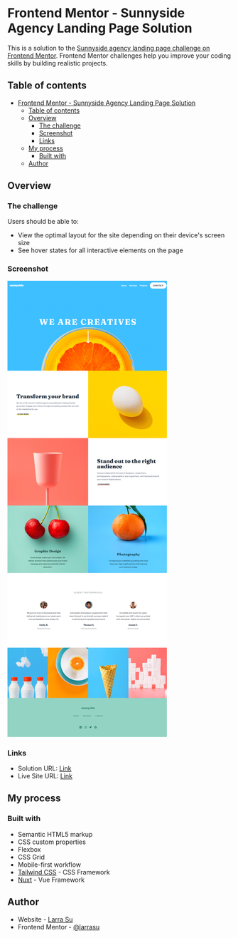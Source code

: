 # Frontend Mentor - Sunnyside Agency Landing Page Solution

This is a solution to the [Sunnyside agency landing page challenge on Frontend Mentor](https://www.frontendmentor.io/challenges/sunnyside-agency-landing-page-7yVs3B6ef). Frontend Mentor challenges help you improve your coding skills by building realistic projects.

## Table of contents

- [Frontend Mentor - Sunnyside Agency Landing Page Solution](#frontend-mentor---sunnyside-agency-landing-page-solution)
  - [Table of contents](#table-of-contents)
  - [Overview](#overview)
    - [The challenge](#the-challenge)
    - [Screenshot](#screenshot)
    - [Links](#links)
  - [My process](#my-process)
    - [Built with](#built-with)
  - [Author](#author)

## Overview

### The challenge

Users should be able to:

- View the optimal layout for the site depending on their device's screen size
- See hover states for all interactive elements on the page

### Screenshot

![Desktop](./screenshots/desktop.png)

### Links

- Solution URL: [Link](https://www.frontendmentor.io/solutions/sunnyside-agency-landing-page-Qlx1XRP-P-)
- Live Site URL: [Link](https://fm-sunnyside-agency-landing-page-hxhathwkf-larrasu.vercel.app/)

## My process

### Built with

- Semantic HTML5 markup
- CSS custom properties
- Flexbox
- CSS Grid
- Mobile-first workflow
- [Tailwind CSS](https://tailwindcss.com/) - CSS Framework
- [Nuxt](https://nuxt.com/) - Vue Framework

## Author

- Website - [Larra Su](https://larrasu.github.io)
- Frontend Mentor - [@larrasu](https://www.frontendmentor.io/profile/larrasu)
